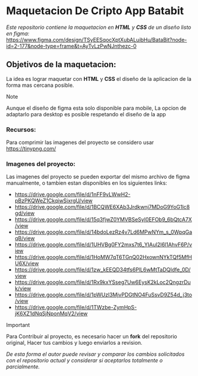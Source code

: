 # Maquetacion De Cripto App Batabit

_Este repositorio contiene la maquetacion en **HTML** y **CSS** de un diseño listo en figma:_
https://www.figma.com/design/TSyEESqocXptXubALuibHu/BataBit?node-id=2-177&node-type=frame&t=AyTvLzPwNJnthezc-0


## Objetivos de la maquetacion:
La idea es lograr maquetar con **HTML** y **CSS** el diseño de la aplicacion de la forma mas cercana posible. 

> [!NOTE]  
> Aunque el diseño de figma esta solo disponible para mobile, La opcion de adaptarlo para desktop es posible respetando el diseño de la app 

### Recursos: 
Para comprimir las imagenes del proyecto se considero usar  https://tinypng.com/


### Imagenes del proyecto:
Las imagenes del proyecto se pueden exportar del mismo archivo de figma manualmente, o tambien estan disponibles en los siguientes links:
- https://drive.google.com/file/d/1nFF9vLWwH2-pBzPKQWeZ1CkqiwSjxrgU/view
- https://drive.google.com/file/d/1BCQWE6XAb3Jrdkwnj7MDoG9YoG1lc8gd/view
- https://drive.google.com/file/d/15q3fjwZ0YMVBSeSyl0EFOb9_6bQtcA7X/view
- https://drive.google.com/file/d/14bdoLezRz4v7Ld6MPwNYm_s_0WpqGaqB/view
- https://drive.google.com/file/d/1UHVBg0FY2mxs7t6_YIAuI2l6l1AhvF6P/view
- https://drive.google.com/file/d/1HoMW7qT6TGnQ02HxownNYkTQf5MfHU6X/view
- https://drive.google.com/file/d/1zw_kEEQD34tfs6PlL6wMtTaDQIdfe_0D/view
- https://drive.google.com/file/d/1Rx9kxYSseg7Uw6EysK2kLoc2QngzrDuk/view
- https://drive.google.com/file/d/1pWUzl3MjvPDGtNO4FuSsvD9Z54d_j3to/view
- https://drive.google.com/file/d/1TWzbe-ZymHpS-jK6XZ1dNqSjNponMqV2/view

> [!IMPORTANT]  
> Para Contribuir al proyecto, es necesario hacer un **fork** del repositorio original, Hacer tus cambios y luego enviarlos a revision.

_De esta forma el autor puede revisar y comparar los cambios solicitados con el repositorio actual y considerar si aceptarlos totalmente o parcialmente._







